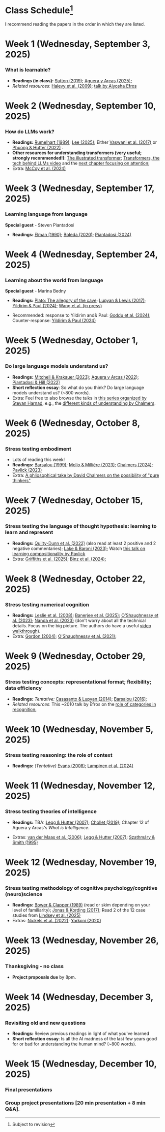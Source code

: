
# Class Schedule[^:1]

I recommend reading the papers in the order in which they are listed.

[^:1]: Subject to revision

# Week 1 (Wednesday, September 3, 2025)

### What is learnable?

* **Readings (in class):** <a href="javascript:void(0)" class="cite-pop" role="button" tabindex="0" data-ref="Sutton, R. (2019). The Bitter Lesson. &lt;em&gt;Cs&lt;/em&gt;. &lt;a href=&quot;https://www.cs.utexas.edu/~eunsol/courses/data/bitter_lesson.pdf&quot; target=&quot;_blank&quot; rel=&quot;noopener&quot;&gt;https://www.cs.utexas.edu/~eunsol/courses/data/bitter_lesson.pdf&lt;/a&gt;" data-plain="Sutton, R. (2019). The Bitter Lesson. Cs. https://www.cs.utexas.edu/~eunsol/courses/data/bitter_lesson.pdf">Sutton (2019)</a>; <a href="javascript:void(0)" class="cite-pop" role="button" tabindex="0" data-ref="Aguera y Arcas, B. (2025). What Is Intelligence?. &lt;a href=&quot;https://whatisintelligence.antikythera.org/introduction/&quot; target=&quot;_blank&quot; rel=&quot;noopener&quot;&gt;https://whatisintelligence.antikythera.org/introduction/&lt;/a&gt;" data-plain="Aguera y Arcas, B. (2025). What Is Intelligence?. https://whatisintelligence.antikythera.org/introduction/">Aguera y Arcas (2025)</a>; 
* *Related resources*: <a href="javascript:void(0)" class="cite-pop" role="button" tabindex="0" data-ref="Halevy, A., Norvig, P., &amp;amp; Pereira, F. (2009). The Unreasonable Effectiveness of Data. &lt;em&gt;IEEE Intelligent Systems&lt;/em&gt;, &lt;em&gt;24&lt;/em&gt;(2), 8–12. &lt;a href=&quot;https://doi.org/10.1109/MIS.2009.36&quot; target=&quot;_blank&quot; rel=&quot;noopener&quot;&gt;https://doi.org/10.1109/MIS.2009.36&lt;/a&gt;" data-plain="Halevy, A., Norvig, P., &amp; Pereira, F. (2009). The Unreasonable Effectiveness of Data. IEEE Intelligent Systems, 24(2), 8–12. https://doi.org/10.1109/MIS.2009.36">Halevy et al. (2009)</a>; [talk by Alyosha Efros](https://youtube.com/watch?v=R7qy2BY6mTk&list=PL2xTeGtUb-8B94jdWGT-chu4ucI7oEe_x&index=32&pp=iAQB)


# Week 2 (Wednesday, September 10, 2025)

### How do LLMs work?

* **Readings:** <a href="javascript:void(0)" class="cite-pop" role="button" tabindex="0" data-ref="Rumelhart, D. E. (1989). The Architecture of Mind: A Connectionist Approach. &lt;em&gt;Foundations of Cognitive Science&lt;/em&gt;, 133–159." data-plain="Rumelhart, D. E. (1989). The Architecture of Mind: A Connectionist Approach. Foundations of Cognitive Science, 133–159.">Rumelhart (1989)</a>; <a href="javascript:void(0)" class="cite-pop" role="button" tabindex="0" data-ref="Lee, T. B. (2025). Large Language Models, Explained with a Minimum of Math and Jargon. &lt;em&gt;Understandingai&lt;/em&gt;. &lt;a href=&quot;https://www.understandingai.org/p/large-language-models-explained-with&quot; target=&quot;_blank&quot; rel=&quot;noopener&quot;&gt;https://www.understandingai.org/p/large-language-models-explained-with&lt;/a&gt;" data-plain="Lee, T. B. (2025). Large Language Models, Explained with a Minimum of Math and Jargon. Understandingai. https://www.understandingai.org/p/large-language-models-explained-with">Lee (2025)</a>; Either <a href="javascript:void(0)" class="cite-pop" role="button" tabindex="0" data-ref="Vaswani, A., Shazeer, N., Parmar, N., Uszkoreit, J., Jones, L., Gomez, A. N., Kaiser, L., &amp;amp; Polosukhin, I. (2017). Attention Is All You Need. &lt;em&gt;arXiv&lt;/em&gt; 1706.03762. &lt;a href=&quot;https://doi.org/10.48550/arXiv.1706.03762&quot; target=&quot;_blank&quot; rel=&quot;noopener&quot;&gt;https://doi.org/10.48550/arXiv.1706.03762&lt;/a&gt;" data-plain="Vaswani, A., Shazeer, N., Parmar, N., Uszkoreit, J., Jones, L., Gomez, A. N., Kaiser, L., &amp; Polosukhin, I. (2017). Attention Is All You Need. arXiv 1706.03762. https://doi.org/10.48550/arXiv.1706.03762">Vaswani et al. (2017)</a> or <a href="javascript:void(0)" class="cite-pop" role="button" tabindex="0" data-ref="Phuong, M. &amp;amp; Hutter, M. (2022). Formal Algorithms for Transformers. &lt;em&gt;arXiv&lt;/em&gt; 2207.09238. &lt;a href=&quot;https://doi.org/10.48550/arXiv.2207.09238&quot; target=&quot;_blank&quot; rel=&quot;noopener&quot;&gt;https://doi.org/10.48550/arXiv.2207.09238&lt;/a&gt;" data-plain="Phuong, M. &amp; Hutter, M. (2022). Formal Algorithms for Transformers. arXiv 2207.09238. https://doi.org/10.48550/arXiv.2207.09238">Phuong & Hutter (2022)</a> . 
* **Other resources for understanding transformers (very useful; strongly recommended!)**: 
[The illustrated transformer](https://jalammar.github.io/illustrated-transformer/?utm_source=chatgpt.com); [Transformers, the tech behind LLMs video](https://www.youtube.com/watch?v=wjZofJX0v4M&ab_channel=3Blue1Brown) and the [next chapter focusing on attention](https://www.youtube.com/watch?v=eMlx5fFNoYc&ab_channel=3Blue1Brown); 
* Extra: <a href="javascript:void(0)" class="cite-pop" role="button" tabindex="0" data-ref="McCoy, R. T., Yao, S., Friedman, D., Hardy, M. D., &amp;amp; Griffiths, T. L. (2024). Embers of Autoregression Show How Large Language Models Are Shaped by the Problem They Are Trained to Solve. &lt;em&gt;Proceedings of the National Academy of Sciences&lt;/em&gt;, &lt;em&gt;121&lt;/em&gt;(41), e2322420121. &lt;a href=&quot;https://doi.org/10.1073/pnas.2322420121&quot; target=&quot;_blank&quot; rel=&quot;noopener&quot;&gt;https://doi.org/10.1073/pnas.2322420121&lt;/a&gt;" data-plain="McCoy, R. T., Yao, S., Friedman, D., Hardy, M. D., &amp; Griffiths, T. L. (2024). Embers of Autoregression Show How Large Language Models Are Shaped by the Problem They Are Trained to Solve. Proceedings of the National Academy of Sciences, 121(41), e2322420121. https://doi.org/10.1073/pnas.2322420121">McCoy et al. (2024)</a>

# Week 3 (Wednesday, September 17, 2025)

### Learning language from language

**Special guest** - Steven Piantadosi

* **Readings:** <a href="javascript:void(0)" class="cite-pop" role="button" tabindex="0" data-ref="Elman, J. (1990). Finding Structure in Time. &lt;em&gt;Cognitive Science&lt;/em&gt;, &lt;em&gt;14&lt;/em&gt;(2), 179–211. &lt;a href=&quot;ISI:A1990DK92500001&quot; target=&quot;_blank&quot; rel=&quot;noopener&quot;&gt;ISI:A1990DK92500001&lt;/a&gt;" data-plain="Elman, J. (1990). Finding Structure in Time. Cognitive Science, 14(2), 179–211. ISI:A1990DK92500001">Elman (1990)</a>; <a href="javascript:void(0)" class="cite-pop" role="button" tabindex="0" data-ref="Boleda, G. (2020). Distributional Semantics and Linguistic Theory. &lt;em&gt;Annual Review of Linguistics&lt;/em&gt;. &lt;a href=&quot;https://doi.org/10.1146/annurev-linguistics-011619-030303&quot; target=&quot;_blank&quot; rel=&quot;noopener&quot;&gt;https://doi.org/10.1146/annurev-linguistics-011619-030303&lt;/a&gt;" data-plain="Boleda, G. (2020). Distributional Semantics and Linguistic Theory. Annual Review of Linguistics. https://doi.org/10.1146/annurev-linguistics-011619-030303">Boleda (2020)</a>; <a href="javascript:void(0)" class="cite-pop" role="button" tabindex="0" data-ref="Piantadosi, S. T. (2024). Modern Language Models Refute Chomsky&amp;#x27;s Approach to Language. &lt;em&gt;From fieldwork to linguistic theory&lt;/em&gt;, 353–414. &lt;a href=&quot;https://zenodo.org/records/12665933&quot; target=&quot;_blank&quot; rel=&quot;noopener&quot;&gt;https://zenodo.org/records/12665933&lt;/a&gt;" data-plain="Piantadosi, S. T. (2024). Modern Language Models Refute Chomsky&#x27;s Approach to Language. From fieldwork to linguistic theory, 353–414. https://zenodo.org/records/12665933">Piantadosi (2024)</a> 

# Week 4 (Wednesday, September 24, 2025)

### Learning about the world from language 

**Special guest** - Marina Bedny

* **Readings:** [Plato: The allegory of the cave](https://scholar.harvard.edu/files/seyer/files/plato_republic_514b-518d_allegory-of-the-cave.pdf); <a href="javascript:void(0)" class="cite-pop" role="button" tabindex="0" data-ref="Lupyan, G. &amp;amp; Lewis, M. (2017). From Words-as-Mappings to Words-as-Cues: The Role of Language in Semantic Knowledge. &lt;em&gt;Language, Cognition and Neuroscience&lt;/em&gt;, &lt;em&gt;34&lt;/em&gt;(10), 1319–1337. &lt;a href=&quot;https://doi.org/10.1080/23273798.2017.1404114&quot; target=&quot;_blank&quot; rel=&quot;noopener&quot;&gt;https://doi.org/10.1080/23273798.2017.1404114&lt;/a&gt;" data-plain="Lupyan, G. &amp; Lewis, M. (2017). From Words-as-Mappings to Words-as-Cues: The Role of Language in Semantic Knowledge. Language, Cognition and Neuroscience, 34(10), 1319–1337. https://doi.org/10.1080/23273798.2017.1404114">Lupyan & Lewis (2017)</a>; <a href="javascript:void(0)" class="cite-pop" role="button" tabindex="0" data-ref="Yildirim, I. &amp;amp; Paul, L. A. (2024). From Task Structures to World Models: What Do LLMs Know?. &lt;em&gt;Trends in Cognitive Sciences&lt;/em&gt;, &lt;em&gt;28&lt;/em&gt;(5), 404–415. &lt;a href=&quot;https://doi.org/10.1016/j.tics.2024.02.008&quot; target=&quot;_blank&quot; rel=&quot;noopener&quot;&gt;https://doi.org/10.1016/j.tics.2024.02.008&lt;/a&gt;" data-plain="Yildirim, I. &amp; Paul, L. A. (2024). From Task Structures to World Models: What Do LLMs Know?. Trends in Cognitive Sciences, 28(5), 404–415. https://doi.org/10.1016/j.tics.2024.02.008">Yildirim & Paul (2024)</a>; <a href="javascript:void(0)" class="cite-pop" role="button" tabindex="0" data-ref="Wang, Z., Akshi, Keil, S., Kim, J. S., &amp;amp; Bedny, M. (in press). Constructing Meaning from Language: Visual Knowledge in People Born Blind and in Large Language Models. &lt;em&gt;Annual Review of Linguistics&lt;/em&gt;." data-plain="Wang, Z., Akshi, Keil, S., Kim, J. S., &amp; Bedny, M. (in press). Constructing Meaning from Language: Visual Knowledge in People Born Blind and in Large Language Models. Annual Review of Linguistics.">Wang et al. (in press)</a>

* Recommended: response to Yildirim and& Paul: <a href="javascript:void(0)" class="cite-pop" role="button" tabindex="0" data-ref="Goddu, M. K., Noë, A., &amp;amp; Thompson, E. (2024). LLMs Don’t Know Anything: Reply to Yildirim and Paul. &lt;em&gt;Trends in Cognitive Sciences&lt;/em&gt;, &lt;em&gt;28&lt;/em&gt;(11), 963–964. &lt;a href=&quot;https://doi.org/10.1016/j.tics.2024.06.008&quot; target=&quot;_blank&quot; rel=&quot;noopener&quot;&gt;https://doi.org/10.1016/j.tics.2024.06.008&lt;/a&gt;" data-plain="Goddu, M. K., Noë, A., &amp; Thompson, E. (2024). LLMs Don’t Know Anything: Reply to Yildirim and Paul. Trends in Cognitive Sciences, 28(11), 963–964. https://doi.org/10.1016/j.tics.2024.06.008">Goddu et al. (2024)</a>; Counter-response: <a href="javascript:void(0)" class="cite-pop" role="button" tabindex="0" data-ref="Yildirim, I. &amp;amp; Paul, L. A. (2024). Response to Goddu et al.: New Ways of Characterizing and Acquiring Knowledge. &lt;em&gt;Trends in Cognitive Sciences&lt;/em&gt;, &lt;em&gt;28&lt;/em&gt;(11), 965–966. &lt;a href=&quot;https://doi.org/10.1016/j.tics.2024.08.004&quot; target=&quot;_blank&quot; rel=&quot;noopener&quot;&gt;https://doi.org/10.1016/j.tics.2024.08.004&lt;/a&gt;" data-plain="Yildirim, I. &amp; Paul, L. A. (2024). Response to Goddu et al.: New Ways of Characterizing and Acquiring Knowledge. Trends in Cognitive Sciences, 28(11), 965–966. https://doi.org/10.1016/j.tics.2024.08.004">Yildirim & Paul (2024)</a>

# Week 5 (Wednesday, October 1, 2025) 

### Do large language models understand us?

* **Readings:** <a href="javascript:void(0)" class="cite-pop" role="button" tabindex="0" data-ref="Mitchell, M. &amp;amp; Krakauer, D. C. (2023). The Debate over Understanding in AI’s Large Language Models. &lt;em&gt;Proceedings of the National Academy of Sciences&lt;/em&gt;, &lt;em&gt;120&lt;/em&gt;(13), e2215907120. &lt;a href=&quot;https://doi.org/10.1073/pnas.2215907120&quot; target=&quot;_blank&quot; rel=&quot;noopener&quot;&gt;https://doi.org/10.1073/pnas.2215907120&lt;/a&gt;" data-plain="Mitchell, M. &amp; Krakauer, D. C. (2023). The Debate over Understanding in AI’s Large Language Models. Proceedings of the National Academy of Sciences, 120(13), e2215907120. https://doi.org/10.1073/pnas.2215907120">Mitchell & Krakauer (2023)</a>; <a href="javascript:void(0)" class="cite-pop" role="button" tabindex="0" data-ref="Aguera y Arcas, B. (2022). Do Large Language Models Understand Us?. &lt;em&gt;Medium&lt;/em&gt;. &lt;a href=&quot;https://medium.com/@blaisea/do-large-language-models-understand-us-6f881d6d8e75&quot; target=&quot;_blank&quot; rel=&quot;noopener&quot;&gt;https://medium.com/@blaisea/do-large-language-models-understand-us-6f881d6d8e75&lt;/a&gt;" data-plain="Aguera y Arcas, B. (2022). Do Large Language Models Understand Us?. Medium. https://medium.com/@blaisea/do-large-language-models-understand-us-6f881d6d8e75">Aguera y Arcas (2022)</a>; <a href="javascript:void(0)" class="cite-pop" role="button" tabindex="0" data-ref="Piantadosi, S. T. &amp;amp; Hill, F. (2022). Meaning without Reference in Large Language Models. &lt;em&gt;arXiv&lt;/em&gt; 2208.02957. &lt;a href=&quot;https://doi.org/10.48550/arXiv.2208.02957&quot; target=&quot;_blank&quot; rel=&quot;noopener&quot;&gt;https://doi.org/10.48550/arXiv.2208.02957&lt;/a&gt;" data-plain="Piantadosi, S. T. &amp; Hill, F. (2022). Meaning without Reference in Large Language Models. arXiv 2208.02957. https://doi.org/10.48550/arXiv.2208.02957">Piantadosi & Hill (2022)</a>
* **Short reflection essay**: So what do you think? Do large language models understand us? (~800 words).
* Extra: Feel free to also browse the talks in [this series organized by Stevan Harnad](https://skywritingspress.ca/), e.g., the [different kinds of understanding by Chalmers](https://www.youtube.com/watch?v=yyRzTL201zI&list=PL2xTeGtUb-8B94jdWGT-chu4ucI7oEe_x&index=24&pp=iAQB). 

# Week 6 (Wednesday, October 8, 2025) 

### Stress testing embodiment
* Lots of reading this week! 
* **Readings:** <a href="javascript:void(0)" class="cite-pop" role="button" tabindex="0" data-ref="Barsalou, L. (1999). Perceptual Symbol Systems. &lt;em&gt;The Behavioral and Brain Sciences&lt;/em&gt;, &lt;em&gt;22&lt;/em&gt;(4), 577-609; discussion 610-660. &lt;a href=&quot;http://www.ncbi.nlm.nih.gov/pubmed/11301525&quot; target=&quot;_blank&quot; rel=&quot;noopener&quot;&gt;http://www.ncbi.nlm.nih.gov/pubmed/11301525&lt;/a&gt;" data-plain="Barsalou, L. (1999). Perceptual Symbol Systems. The Behavioral and Brain Sciences, 22(4), 577-609; discussion 610-660. http://www.ncbi.nlm.nih.gov/pubmed/11301525">Barsalou (1999)</a>; <a href="javascript:void(0)" class="cite-pop" role="button" tabindex="0" data-ref="Mollo, D. C. &amp;amp; Millière, R. (2023). The Vector Grounding Problem. &lt;em&gt;arXiv&lt;/em&gt; 2304.01481. &lt;a href=&quot;https://doi.org/10.48550/arXiv.2304.01481&quot; target=&quot;_blank&quot; rel=&quot;noopener&quot;&gt;https://doi.org/10.48550/arXiv.2304.01481&lt;/a&gt;" data-plain="Mollo, D. C. &amp; Millière, R. (2023). The Vector Grounding Problem. arXiv 2304.01481. https://doi.org/10.48550/arXiv.2304.01481">Mollo & Millière (2023)</a>; <a href="javascript:void(0)" class="cite-pop" role="button" tabindex="0" data-ref="Chalmers, D. J. (2024). Does Thought Require Sensory Grounding? From Pure Thinkers to Large Language Models. &lt;em&gt;arXiv&lt;/em&gt; 2408.09605. &lt;a href=&quot;https://doi.org/10.48550/arXiv.2408.09605&quot; target=&quot;_blank&quot; rel=&quot;noopener&quot;&gt;https://doi.org/10.48550/arXiv.2408.09605&lt;/a&gt;" data-plain="Chalmers, D. J. (2024). Does Thought Require Sensory Grounding? From Pure Thinkers to Large Language Models. arXiv 2408.09605. https://doi.org/10.48550/arXiv.2408.09605">Chalmers (2024)</a>;
<a href="javascript:void(0)" class="cite-pop" role="button" tabindex="0" data-ref="Pavlick, E. (2023). Symbols and Grounding in Large Language Models. &lt;em&gt;Philosophical Transactions of the Royal Society A: Mathematical, Physical and Engineering Sciences&lt;/em&gt;, &lt;em&gt;381&lt;/em&gt;(2251), 20220041. &lt;a href=&quot;https://doi.org/10.1098/rsta.2022.0041&quot; target=&quot;_blank&quot; rel=&quot;noopener&quot;&gt;https://doi.org/10.1098/rsta.2022.0041&lt;/a&gt;" data-plain="Pavlick, E. (2023). Symbols and Grounding in Large Language Models. Philosophical Transactions of the Royal Society A: Mathematical, Physical and Engineering Sciences, 381(2251), 20220041. https://doi.org/10.1098/rsta.2022.0041">Pavlick (2023)</a>
* Extra: [A phliosophical take by David Chalmers on the possibility of "pure thinkers"](https://philpapers.org/archive/CHADTR.pdf)

# Week 7 (Wednesday, October 15, 2025) 

### Stress testing the language of thought hypothesis: learning to learn and represent

* **Readings:** <a href="javascript:void(0)" class="cite-pop" role="button" tabindex="0" data-ref="Quilty-Dunn, J., Porot, N., &amp;amp; Mandelbaum, E. (2022). The Best Game in Town: The Re-Emergence of the Language of Thought Hypothesis Across the Cognitive Sciences. &lt;em&gt;The Behavioral and Brain Sciences&lt;/em&gt;, 1–55. &lt;a href=&quot;https://doi.org/10.1017/S0140525X22002849&quot; target=&quot;_blank&quot; rel=&quot;noopener&quot;&gt;https://doi.org/10.1017/S0140525X22002849&lt;/a&gt;" data-plain="Quilty-Dunn, J., Porot, N., &amp; Mandelbaum, E. (2022). The Best Game in Town: The Re-Emergence of the Language of Thought Hypothesis Across the Cognitive Sciences. The Behavioral and Brain Sciences, 1–55. https://doi.org/10.1017/S0140525X22002849">Quilty-Dunn et al. (2022)</a> (also read at least 2 positive and 2 negative commentaries); <a href="javascript:void(0)" class="cite-pop" role="button" tabindex="0" data-ref="Lake, B. M. &amp;amp; Baroni, M. (2023). Human-like Systematic Generalization through a Meta-Learning Neural Network. &lt;em&gt;Nature&lt;/em&gt;, &lt;em&gt;623&lt;/em&gt;(7985), 115–121. &lt;a href=&quot;https://doi.org/10.1038/s41586-023-06668-3&quot; target=&quot;_blank&quot; rel=&quot;noopener&quot;&gt;https://doi.org/10.1038/s41586-023-06668-3&lt;/a&gt;" data-plain="Lake, B. M. &amp; Baroni, M. (2023). Human-like Systematic Generalization through a Meta-Learning Neural Network. Nature, 623(7985), 115–121. https://doi.org/10.1038/s41586-023-06668-3">Lake & Baroni (2023)</a>; Watch [this talk on learning compositionality by Pavlick](https://www.youtube.com/watch?v=6gSYMX3I5Bs&ab_channel=KempnerInstituteatHarvardUniversity)
* Extra: <a href="javascript:void(0)" class="cite-pop" role="button" tabindex="0" data-ref="Griffiths, T. L., Lake, B. M., McCoy, R. T., Pavlick, E., &amp;amp; Webb, T. W. (2025). Whither Symbols in the Era of Advanced Neural Networks?. &lt;em&gt;arXiv&lt;/em&gt; 2508.05776. &lt;a href=&quot;https://doi.org/10.48550/arXiv.2508.05776&quot; target=&quot;_blank&quot; rel=&quot;noopener&quot;&gt;https://doi.org/10.48550/arXiv.2508.05776&lt;/a&gt;" data-plain="Griffiths, T. L., Lake, B. M., McCoy, R. T., Pavlick, E., &amp; Webb, T. W. (2025). Whither Symbols in the Era of Advanced Neural Networks?. arXiv 2508.05776. https://doi.org/10.48550/arXiv.2508.05776">Griffiths et al. (2025)</a>; <a href="javascript:void(0)" class="cite-pop" role="button" tabindex="0" data-ref="Binz, M., Dasgupta, I., Jagadish, A. K., Botvinick, M., Wang, J. X., &amp;amp; Schulz, E. (2024). Meta-Learned Models of Cognition. &lt;em&gt;Behavioral and Brain Sciences&lt;/em&gt;, &lt;em&gt;47&lt;/em&gt;, e147. &lt;a href=&quot;https://doi.org/10.1017/S0140525X23003266&quot; target=&quot;_blank&quot; rel=&quot;noopener&quot;&gt;https://doi.org/10.1017/S0140525X23003266&lt;/a&gt;" data-plain="Binz, M., Dasgupta, I., Jagadish, A. K., Botvinick, M., Wang, J. X., &amp; Schulz, E. (2024). Meta-Learned Models of Cognition. Behavioral and Brain Sciences, 47, e147. https://doi.org/10.1017/S0140525X23003266">Binz et al. (2024)</a>; 

# Week 8 (Wednesday, October 22, 2025) 

### Stress testing numerical cognition

* **Readings:** <a href="javascript:void(0)" class="cite-pop" role="button" tabindex="0" data-ref="Leslie, A. M., Gelman, R., &amp;amp; Gallistel, C. (2008). The Generative Basis of Natural Number Concepts. &lt;em&gt;Trends in cognitive sciences&lt;/em&gt;, &lt;em&gt;12&lt;/em&gt;(6), 213–218." data-plain="Leslie, A. M., Gelman, R., &amp; Gallistel, C. (2008). The Generative Basis of Natural Number Concepts. Trends in cognitive sciences, 12(6), 213–218.">Leslie et al. (2008)</a>; <a href="javascript:void(0)" class="cite-pop" role="button" tabindex="0" data-ref="Banerjee, A. V., Bhattacharjee, S., Chattopadhyay, R., Duflo, E., Ganimian, A. J., Rajah, K., &amp;amp; Spelke, E. S. (2025). Children’s Arithmetic Skills Do Not Transfer between Applied and Academic Mathematics. &lt;em&gt;Nature&lt;/em&gt;, &lt;em&gt;639&lt;/em&gt;(8055), 673–681. &lt;a href=&quot;https://doi.org/10.1038/s41586-024-08502-w&quot; target=&quot;_blank&quot; rel=&quot;noopener&quot;&gt;https://doi.org/10.1038/s41586-024-08502-w&lt;/a&gt;" data-plain="Banerjee, A. V., Bhattacharjee, S., Chattopadhyay, R., Duflo, E., Ganimian, A. J., Rajah, K., &amp; Spelke, E. S. (2025). Children’s Arithmetic Skills Do Not Transfer between Applied and Academic Mathematics. Nature, 639(8055), 673–681. https://doi.org/10.1038/s41586-024-08502-w">Banerjee et al. (2025)</a>; <a href="javascript:void(0)" class="cite-pop" role="button" tabindex="0" data-ref="O’Shaughnessy, D. M., Cruz Cordero, T., Mollica, F., Boni, I., Jara-Ettinger, J., Gibson, E., &amp;amp; Piantadosi, S. T. (2023). Diverse Mathematical Knowledge among Indigenous Amazonians. &lt;em&gt;Proceedings of the National Academy of Sciences&lt;/em&gt;, &lt;em&gt;120&lt;/em&gt;(35), e2215999120. &lt;a href=&quot;https://doi.org/10.1073/pnas.2215999120&quot; target=&quot;_blank&quot; rel=&quot;noopener&quot;&gt;https://doi.org/10.1073/pnas.2215999120&lt;/a&gt;" data-plain="O’Shaughnessy, D. M., Cruz Cordero, T., Mollica, F., Boni, I., Jara-Ettinger, J., Gibson, E., &amp; Piantadosi, S. T. (2023). Diverse Mathematical Knowledge among Indigenous Amazonians. Proceedings of the National Academy of Sciences, 120(35), e2215999120. https://doi.org/10.1073/pnas.2215999120">O’Shaughnessy et al. (2023)</a>; <a href="javascript:void(0)" class="cite-pop" role="button" tabindex="0" data-ref="Nanda, N., Chan, L., Lieberum, T., Smith, J., &amp;amp; Steinhardt, J. (2023). Progress Measures for Grokking via Mechanistic Interpretability. &lt;em&gt;arXiv&lt;/em&gt; 2301.05217. &lt;a href=&quot;https://doi.org/10.48550/arXiv.2301.05217&quot; target=&quot;_blank&quot; rel=&quot;noopener&quot;&gt;https://doi.org/10.48550/arXiv.2301.05217&lt;/a&gt;" data-plain="Nanda, N., Chan, L., Lieberum, T., Smith, J., &amp; Steinhardt, J. (2023). Progress Measures for Grokking via Mechanistic Interpretability. arXiv 2301.05217. https://doi.org/10.48550/arXiv.2301.05217">Nanda et al. (2023)</a> (don't worry about all the technical details. Focus on the big picture. The authors do have a useful [video walkthrough](https://www.youtube.com/watch?v=IHikLL8ULa4&ab_channel=NeelNanda)).
* Extra: <a href="javascript:void(0)" class="cite-pop" role="button" tabindex="0" data-ref="Gordon, P. (2004). Numerical Cognition without Words: Evidence from Amazonia. &lt;em&gt;Science&lt;/em&gt;, &lt;em&gt;306&lt;/em&gt;(5695), 496–499." data-plain="Gordon, P. (2004). Numerical Cognition without Words: Evidence from Amazonia. Science, 306(5695), 496–499.">Gordon (2004)</a>; <a href="javascript:void(0)" class="cite-pop" role="button" tabindex="0" data-ref="O&amp;#x27;Shaughnessy, D. M., Gibson, E., &amp;amp; Piantadosi, S. T. (2021). The Cultural Origins of Number. &lt;em&gt;Psychological Review&lt;/em&gt;. &lt;a href=&quot;http://colala.berkeley.edu/papers/oshaughnessy2021cultural.pdf&quot; target=&quot;_blank&quot; rel=&quot;noopener&quot;&gt;http://colala.berkeley.edu/papers/oshaughnessy2021cultural.pdf&lt;/a&gt;" data-plain="O&#x27;Shaughnessy, D. M., Gibson, E., &amp; Piantadosi, S. T. (2021). The Cultural Origins of Number. Psychological Review. http://colala.berkeley.edu/papers/oshaughnessy2021cultural.pdf">O'Shaughnessy et al. (2021)</a>; 

# Week 9 (Wednesday, October 29, 2025) 

### Stress testing concepts: representational format; flexibility; data efficiency

* **Readings:** *Tentative:* <a href="javascript:void(0)" class="cite-pop" role="button" tabindex="0" data-ref="Casasanto, D. &amp;amp; Lupyan, G. (2014). All Concepts Are Ad Hoc Concepts. &lt;em&gt;Concepts: {{New Directions}}&lt;/em&gt;, 543–566." data-plain="Casasanto, D. &amp; Lupyan, G. (2014). All Concepts Are Ad Hoc Concepts. Concepts: {{New Directions}}, 543–566.">Casasanto & Lupyan (2014)</a>; <a href="javascript:void(0)" class="cite-pop" role="button" tabindex="0" data-ref="Barsalou, L. (2016). On Staying Grounded and Avoiding Quixotic Dead Ends. &lt;em&gt;Psychonomic Bulletin \&amp;amp; Review&lt;/em&gt;, 1–21. &lt;a href=&quot;https://doi.org/10.3758/s13423-016-1028-3&quot; target=&quot;_blank&quot; rel=&quot;noopener&quot;&gt;https://doi.org/10.3758/s13423-016-1028-3&lt;/a&gt;" data-plain="Barsalou, L. (2016). On Staying Grounded and Avoiding Quixotic Dead Ends. Psychonomic Bulletin \&amp;amp; Review, 1–21. https://doi.org/10.3758/s13423-016-1028-3">Barsalou (2016)</a>; 
* *Related resources*: This ~2010 talk by Efros on the [role of categories in recognition](https://www.youtube.com/watch?v=Qrl7WJLoMDk&ab_channel=MicrosoftResearch), 

# Week 10 (Wednesday, November 5, 2025) 

### Stress testing reasoning: the role of context

* **Readings:** *(Tentative)* <a href="javascript:void(0)" class="cite-pop" role="button" tabindex="0" data-ref="Evans, J. S. B. T. (2008). Dual-Processing Accounts of Reasoning, Judgment, and Social Cognition. &lt;em&gt;Annual Review of Psychology&lt;/em&gt;, &lt;em&gt;59&lt;/em&gt;(1), 255–278. &lt;a href=&quot;https://doi.org/10.1146/annurev.psych.59.103006.093629&quot; target=&quot;_blank&quot; rel=&quot;noopener&quot;&gt;https://doi.org/10.1146/annurev.psych.59.103006.093629&lt;/a&gt;" data-plain="Evans, J. S. B. T. (2008). Dual-Processing Accounts of Reasoning, Judgment, and Social Cognition. Annual Review of Psychology, 59(1), 255–278. https://doi.org/10.1146/annurev.psych.59.103006.093629">Evans (2008)</a>; <a href="javascript:void(0)" class="cite-pop" role="button" tabindex="0" data-ref="Lampinen, A. K., Dasgupta, I., Chan, S. C. Y., Sheahan, H. R., Creswell, A., Kumaran, D., McClelland, J. L., &amp;amp; Hill, F. (2024). Language Models, like Humans, Show Content Effects on Reasoning Tasks. &lt;em&gt;PNAS nexus&lt;/em&gt;, &lt;em&gt;3&lt;/em&gt;(7), pgae233. &lt;a href=&quot;https://doi.org/10.1093/pnasnexus/pgae233&quot; target=&quot;_blank&quot; rel=&quot;noopener&quot;&gt;https://doi.org/10.1093/pnasnexus/pgae233&lt;/a&gt;" data-plain="Lampinen, A. K., Dasgupta, I., Chan, S. C. Y., Sheahan, H. R., Creswell, A., Kumaran, D., McClelland, J. L., &amp; Hill, F. (2024). Language Models, like Humans, Show Content Effects on Reasoning Tasks. PNAS nexus, 3(7), pgae233. https://doi.org/10.1093/pnasnexus/pgae233">Lampinen et al. (2024)</a>

# Week 11 (Wednesday, November 12, 2025) 

### Stress testing theories of intelligence

* **Readings:** TBA: <a href="javascript:void(0)" class="cite-pop" role="button" tabindex="0" data-ref="Legg, S. &amp;amp; Hutter, M. (2007). A Collection of Definitions of Intelligence. &lt;em&gt;arXiv&lt;/em&gt; 0706.3639. &lt;a href=&quot;https://doi.org/10.48550/arXiv.0706.3639&quot; target=&quot;_blank&quot; rel=&quot;noopener&quot;&gt;https://doi.org/10.48550/arXiv.0706.3639&lt;/a&gt;" data-plain="Legg, S. &amp; Hutter, M. (2007). A Collection of Definitions of Intelligence. arXiv 0706.3639. https://doi.org/10.48550/arXiv.0706.3639">Legg & Hutter (2007)</a>; <a href="javascript:void(0)" class="cite-pop" role="button" tabindex="0" data-ref="Chollet, F. (2019). On the Measure of Intelligence. &lt;em&gt;arXiv&lt;/em&gt; 1911.01547. &lt;a href=&quot;https://doi.org/10.48550/arXiv.1911.01547&quot; target=&quot;_blank&quot; rel=&quot;noopener&quot;&gt;https://doi.org/10.48550/arXiv.1911.01547&lt;/a&gt;" data-plain="Chollet, F. (2019). On the Measure of Intelligence. arXiv 1911.01547. https://doi.org/10.48550/arXiv.1911.01547">Chollet (2019)</a>; Chapter 12 of Aguera y Arcas's _What is Intelligence_.

* Extras: <a href="javascript:void(0)" class="cite-pop" role="button" tabindex="0" data-ref="van der Maas, H. L. J., Dolan, C. V., Grasman, R. P. P. P., Wicherts, J. M., Huizenga, H. M., &amp;amp; Raijmakers, M. E. J. (2006). A Dynamical Model of General Intelligence: The Positive Manifold of Intelligence by Mutualism. &lt;em&gt;Psychological Review&lt;/em&gt;, &lt;em&gt;113&lt;/em&gt;(4), 842–861. &lt;a href=&quot;https://doi.org/10.1037/0033-295X.113.4.842&quot; target=&quot;_blank&quot; rel=&quot;noopener&quot;&gt;https://doi.org/10.1037/0033-295X.113.4.842&lt;/a&gt;" data-plain="van der Maas, H. L. J., Dolan, C. V., Grasman, R. P. P. P., Wicherts, J. M., Huizenga, H. M., &amp; Raijmakers, M. E. J. (2006). A Dynamical Model of General Intelligence: The Positive Manifold of Intelligence by Mutualism. Psychological Review, 113(4), 842–861. https://doi.org/10.1037/0033-295X.113.4.842">van der Maas et al. (2006)</a>; <a href="javascript:void(0)" class="cite-pop" role="button" tabindex="0" data-ref="Legg, S. &amp;amp; Hutter, M. (2007). Universal Intelligence: A Definition of Machine Intelligence. &lt;em&gt;arXiv&lt;/em&gt; 0712.3329. &lt;a href=&quot;https://doi.org/10.48550/arXiv.0712.3329&quot; target=&quot;_blank&quot; rel=&quot;noopener&quot;&gt;https://doi.org/10.48550/arXiv.0712.3329&lt;/a&gt;" data-plain="Legg, S. &amp; Hutter, M. (2007). Universal Intelligence: A Definition of Machine Intelligence. arXiv 0712.3329. https://doi.org/10.48550/arXiv.0712.3329">Legg & Hutter (2007)</a>; <a href="javascript:void(0)" class="cite-pop" role="button" tabindex="0" data-ref="Szathmáry, E. &amp;amp; Smith, J. M. (1995). The Major Evolutionary Transitions. &lt;em&gt;Nature&lt;/em&gt;, &lt;em&gt;374&lt;/em&gt;(6519), 227–232. &lt;a href=&quot;http://joelvelasco.net/teaching/167win10/szathmary%20and%20maynard%20smith%2095-major%20evo%20transitions.pdf&quot; target=&quot;_blank&quot; rel=&quot;noopener&quot;&gt;http://joelvelasco.net/teaching/167win10/szathmary%20and%20maynard%20smith%2095-major%20evo%20transitions.pdf&lt;/a&gt;" data-plain="Szathmáry, E. &amp; Smith, J. M. (1995). The Major Evolutionary Transitions. Nature, 374(6519), 227–232. http://joelvelasco.net/teaching/167win10/szathmary%20and%20maynard%20smith%2095-major%20evo%20transitions.pdf">Szathmáry & Smith (1995)</a>

# Week 12 (Wednesday, November 19, 2025) 

### Stress testing methodology of cognitive psychology/cognitive (neuro)science

* **Readings:** 
<a href="javascript:void(0)" class="cite-pop" role="button" tabindex="0" data-ref="Bower, G. H. &amp;amp; Clapper, J. P. (1989). Experimental Methods in Cognitive Science. &lt;em&gt;Foundations of Cognitive Science&lt;/em&gt;, 245–300." data-plain="Bower, G. H. &amp; Clapper, J. P. (1989). Experimental Methods in Cognitive Science. Foundations of Cognitive Science, 245–300.">Bower & Clapper (1989)</a> (read or skim depending on your level of familiarity); <a href="javascript:void(0)" class="cite-pop" role="button" tabindex="0" data-ref="Jonas, E. &amp;amp; Kording, K. P. (2017). Could a Neuroscientist Understand a Microprocessor?. &lt;em&gt;PLOS Computational Biology&lt;/em&gt;, &lt;em&gt;13&lt;/em&gt;(1), e1005268. &lt;a href=&quot;https://doi.org/10.1371/journal.pcbi.1005268&quot; target=&quot;_blank&quot; rel=&quot;noopener&quot;&gt;https://doi.org/10.1371/journal.pcbi.1005268&lt;/a&gt;" data-plain="Jonas, E. &amp; Kording, K. P. (2017). Could a Neuroscientist Understand a Microprocessor?. PLOS Computational Biology, 13(1), e1005268. https://doi.org/10.1371/journal.pcbi.1005268">Jonas & Kording (2017)</a>; Read 2 of the 12 case studies from <a href="javascript:void(0)" class="cite-pop" role="button" tabindex="0" data-ref="Lindsey, J., Gurnee, W., Ameisen, E., Chen, B., Pearce, A., Turner, N. L., Citro, C., Abrahams, D., Carter, S., Hosmer, B., Marcus, J., Sklar, M., Templeton, A., Bricken, T., McDougall, C., Cunningham, H., Henighan, T., Jermyn, A., Jones, A., Persic, A., Qi, Z., Thompson, T. B., Zimmerman, S., Rivoire, K., Conerly, T., Olah, C., &amp;amp; Batson, J. (2025). On the Biology of a Large Language Model. &lt;em&gt;Transformer Circuits&lt;/em&gt;. &lt;a href=&quot;https://transformer-circuits.pub/2025/attribution-graphs/biology.html&quot; target=&quot;_blank&quot; rel=&quot;noopener&quot;&gt;https://transformer-circuits.pub/2025/attribution-graphs/biology.html&lt;/a&gt;" data-plain="Lindsey, J., Gurnee, W., Ameisen, E., Chen, B., Pearce, A., Turner, N. L., Citro, C., Abrahams, D., Carter, S., Hosmer, B., Marcus, J., Sklar, M., Templeton, A., Bricken, T., McDougall, C., Cunningham, H., Henighan, T., Jermyn, A., Jones, A., Persic, A., Qi, Z., Thompson, T. B., Zimmerman, S., Rivoire, K., Conerly, T., Olah, C., &amp; Batson, J. (2025). On the Biology of a Large Language Model. Transformer Circuits. https://transformer-circuits.pub/2025/attribution-graphs/biology.html">Lindsey et al. (2025)</a>
* Extras: <a href="javascript:void(0)" class="cite-pop" role="button" tabindex="0" data-ref="Nickels, L., Fischer-Baum, S., &amp;amp; Best, W. (2022). Single Case Studies Are a Powerful Tool for Developing, Testing and Extending Theories. &lt;em&gt;Nature Reviews Psychology&lt;/em&gt;, &lt;em&gt;1&lt;/em&gt;(12), 733–747. &lt;a href=&quot;https://doi.org/10.1038/s44159-022-00127-y&quot; target=&quot;_blank&quot; rel=&quot;noopener&quot;&gt;https://doi.org/10.1038/s44159-022-00127-y&lt;/a&gt;" data-plain="Nickels, L., Fischer-Baum, S., &amp; Best, W. (2022). Single Case Studies Are a Powerful Tool for Developing, Testing and Extending Theories. Nature Reviews Psychology, 1(12), 733–747. https://doi.org/10.1038/s44159-022-00127-y">Nickels et al. (2022)</a>; <a href="javascript:void(0)" class="cite-pop" role="button" tabindex="0" data-ref="Yarkoni, T. (2020). The Generalizability Crisis. &lt;em&gt;The Behavioral and Brain Sciences&lt;/em&gt;, &lt;em&gt;45&lt;/em&gt;, e1. &lt;a href=&quot;https://doi.org/10.1017/S0140525X20001685&quot; target=&quot;_blank&quot; rel=&quot;noopener&quot;&gt;https://doi.org/10.1017/S0140525X20001685&lt;/a&gt;" data-plain="Yarkoni, T. (2020). The Generalizability Crisis. The Behavioral and Brain Sciences, 45, e1. https://doi.org/10.1017/S0140525X20001685">Yarkoni (2020)</a>

# Week 13 (Wednesday, November 26, 2025) 

### Thanksgiving - no class

* **Project proposals due** by 8pm.

# Week 14 (Wednesday, December 3, 2025) 

### Revisiting old and new questions

* **Readings:** Review previous readings in light of what you've learned
* **Short reflection essay**: Is all the AI madness of the last few years good for or bad for understanding the human mind? (~800 words).

# Week 15 (Wednesday, December 10, 2025) 

### Final presentations

### Group project presentations [20 min presentation + 8 min Q&A].
